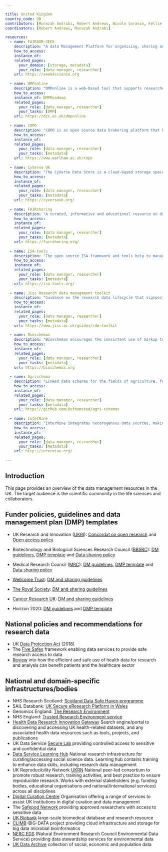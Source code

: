 ```yaml
---

title: United Kingdom
country_code: GB
contributors: [Munazah Andrabi, Robert Andrews, Nicola Soranzo, Kellie Snow, Sara Morsy, Branka Franicevic, Emma Karoune, Saskia Lawson-Tovey, Graham Parton]
coordinators: [Robert Andrews, Munazah Andrabi]

resources:
  - name: FAIRDOM-SEEK
    description: "A data Management Platform for organising, sharing and publishing research datasets, models, protocols, samples, publications and other research outcomes."
    how_to_access:
    instance_of:
    related_pages:
      your_domain: [storage, metadata]
      your_role: [data manager, researcher]
    url: https://seek4science.org 
    
  - name: DMPonline
    description: "DMPonline is a web-based tool that supports researchers to develop data management and sharing plans. It contains the latest funder templates and best practice guidelines to support users to create good quality DMPs."
    how_to_access:
    instance_of: DMPRoadmap
    related_pages:
      your_role: [data manager, researcher]
      your_tasks: [DMP]
    url: https://dcc.ac.uk/dmponline
    
  - name: COPO
    description: "COPO is an open source data brokering platform that helps researchers annotate their data with metadata conforming to repository standards, and supports submission of data to a number of these public repositories."
    how_to_access:
    instance_of:
    related_pages:
      your_role: [data manager, researcher]
      your_tasks: [metadata]
    url: https://www.earlham.ac.uk/copo
    
  - name: CyVerse UK
    description: "The CyVerse Data Store is a cloud-based storage space, accessible via the CyVerse Discovery Environment (DE), a virtual bioinformatics lab workbench, and developer APIs such as the AGAVE API. In the DE, users can share datasets and tools to analyse data with as many or as few people as they wish."
    how_to_access:
    instance_of:
    related_pages:
      your_role: [data manager, researcher]
      your_tasks: [metadata]
    url: https://cyverseuk.org/
    
  - name: FAIRsharing
    description: "A curated, informative and educational resource on data and metadata standards, inter-related to databases and data policies."
    how_to_access:
    instance_of:
    related_pages:
      your_role: [data manager, researcher]
      your_tasks: [metadata]
    url: https://fairsharing.org/ 
    
  - name: ISA-tools
    description: "The open source ISA framework and tools help to manage an increasingly diverse set of life science, environmental and biomedical experiments that employing one or a combination of technologies."
    how_to_access:
    instance_of:
    related_pages:
      your_role: [data manager, researcher]
      your_tasks: [metadata]
    url: https://isa-tools.org/
    
  - name: Jisc Research data management toolkit
    description: "Guidance on the research data lifecycle that signposts resources from a wide range of organisations and websites."
    how_to_access:
    instance_of:
    related_pages:
      your_role: [data manager, researcher]
      your_tasks: [metadata]
    url: https://www.jisc.ac.uk/guides/rdm-toolkit 
    
  - name: Bioschemas
    description: "Bioschemas encourages the consistent use of markup to ease the consumption of the contained markup across many sites. This structured information then makes it easier to discover, collate, and analyse distributed resources."
    how_to_access:
    instance_of:
    related_pages:
      your_role: [data manager, researcher]
      your_tasks: [metadata]
    url: https://bioschemas.org  
    
  - name: Agrischema
    description: "Linked data schemas for the fields of agriculture, food, agri-business, plant biology."
    how_to_access:
    instance_of:
    related_pages:
      your_role: [data manager, researcher]
      your_tasks: [metadata]
    url: https://github.com/Rothamsted/agri-schemas
    
  - name: InterMine
    description: "InterMine integrates heterogenous data sources, making it easy to query and analyse data."
    how_to_access:
    instance_of:
    related_pages:
      your_role: [data manager, researcher]
      your_tasks: [metadata]
    url: http://intermine.org/
    
---
```


## Introduction 

This page provides an overview of the data management resources in the UK. The target audience is the scientific community in the life sciences and collaborators.

## Funder policies, guidelines and data management plan (DMP) templates
   * UK Research and Innovation ([UKRI](https://www.ukri.org/)): [Concordat on open research](https://www.ukri.org/wp-content/uploads/2020/10/UKRI-020920-ConcordatonOpenResearchData.pdf) and [Open access policy](https://www.ukri.org/publications/ukri-open-access-policy/)
   
   * Biotechnology and Biological Sciences Research Council ([BBSRC](https://www.ukri.org/councils/bbsrc/)): [DM guidelines](https://www.ukri.org/councils/bbsrc/guidance-for-applicants/what-to-include-in-your-application/data-management-plan/), [DMP template](https://www.ukri.org/publications/data-management-plan-template/) and [Data sharing policy](https://www.ukri.org/publications/bbsrc-data-sharing-policy/)
   * Medical Research Council ([MRC](https://www.ukri.org/councils/mrc/)): [DM guidelines](https://www.ukri.org/publications/what-is-a-data-management-plan/), [DMP template](https://www.ukri.org/publications/data-management-plan-template/) and [Data sharing policy](https://www.ukri.org/publications/mrc-data-sharing-policy/)
   * [Wellcome Trust](https://wellcome.org/): [DM and sharing guidelines](https://wellcome.org/grant-funding/guidance/data-software-materials-management-and-sharing-policy)
   * [The Royal Society](https://royalsociety.org/): [DM and sharing guidelines](https://royalsociety.org/journals/ethics-policies/data-sharing-mining/)
   * [Cancer Research UK](https://www.cancerresearchuk.org/): [DM and sharing guidelines](https://www.cancerresearchuk.org/funding-for-researchers/applying-for-funding/policies-that-affect-your-grant/submission-of-a-data-sharing-and-preservation-strategy/data-sharing-guidelines)
   * Horizon 2020: [DM guidelines](https://ec.europa.eu/research/participants/docs/h2020-funding-guide/cross-cutting-issues/open-access-data-management/data-management_en.htm) and [DMP template](http://ec.europa.eu/research/participants/data/ref/h2020/gm/reporting/h2020-erc-tpl-oa-data-mgt-plan_en.docx)

## National policies and recommendations for research data
  * UK [Data Protection Act](https://www.gov.uk/data-protection) (2018)
  * The [Five Safes](https://blog.ons.gov.uk/2017/01/27/the-five-safes-data-privacy-at-ons/) framework enabling data services to provide safe research access to data
  * [Review](https://www.gov.uk/government/publications/better-broader-safer-using-health-data-for-research-and-analysis) into how the efficient and safe use of health data for research and analysis can benefit patients and the healthcare sector

## National and domain-specific infrastructures/bodies

  * NHS Research Scotland: [Scotland Data Safe Haven programme](https://www.nhsresearchscotland.org.uk/research-in-scotland/data/safe-havens)
  * SAIL Databank: [UK Secure eResearch Platform in Wales](https://saildatabank.com/)
  * Genomics England: [The Research Environment](https://www.genomicsengland.co.uk/about-genomics-england/research-environment/)
  * NHS England: [Trusted Research Environment service](https://digital.nhs.uk/coronavirus/coronavirus-data-services-updates/trusted-research-environment-service-for-england)
  * [Health Data Research Innovation Gateway](https://www.healthdatagateway.org/) Search engine/portal to discovering and accessing UK health-related datasets, and any associated health data resources such as tools, projects, and publications
  * UK Data Service [Secure Lab](https://ukdataservice.ac.uk/help/secure-lab/am-i-eligible-to-apply-to-access-securelab/) providing controlled access to sensitive and confidential data
  * [Data Service Learning Hub](https://ukdataservice.ac.uk/learning-hub/research-data-management/) National research infrastructure for curating/accessing social science data. Learning hub contains training to enhance data skills, including research data management
  * UK Reproducibility Network [UKRN](https://www.ukrn.org/) National peer-led consortium to promote robust research, training activities, and best practice to ensure reproducible research. Works with external stakeholders (e.g. funding bodies, educational organisations and national/international services) across all disciplines
  *  [Digital Curation Centre](https://www.dcc.ac.uk/) Organisation offering a range of services to assist UK institutions in digital curation and data management
  * The [Safepod Network](https://safepodnetwork.ac.uk/) providing approved researchers with access to sensitive data
  * [UK Biobank](https://www.ukbiobank.ac.uk/) large-scale biomedical database and research resource
  * [CLIMB](https://www.climb.ac.uk/)-BIG-DATA project providing cloud infrastructure and storage for big data microbial bioinformatics
  * [NERC EDS](https://eds.ukri.org) (Natural Environment Research Council Environmental Data Service) providing data stewardship services for environmental data
  * [UK Data Archive](https://www.data-archive.ac.uk/) collection of social, economic and population data

